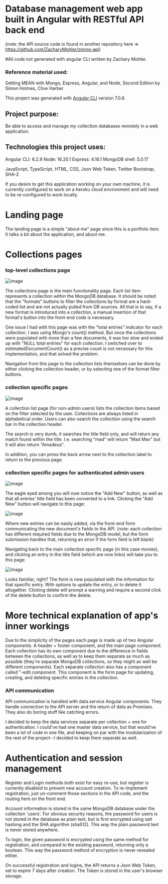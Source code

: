 # Database management web app built in Angular with RESTful API back end
(note: the API source code is found in another repository here => https://github.com/ZacharyMohler/zmmg-api)

#All code not generated with angular CLI written by Zachary Mohler. 
### Reference material used: 
Getting MEAN with Mongo, Express, Angular, and Node, Second Edition by Simon Holmes, Clive Harber

This project was generated with [Angular CLI](https://github.com/angular/angular-cli) version 7.0.6.

## Project purpose:
Be able to access and manage my collection databases remotely in a web application.

## Technologies this project uses:

Angular CLI: 6.2.9
Node: 16.20.1
Express: 4.16.1
MongoDB shell: 5.0.17

JavaScript, TypeScript, HTML, CSS, Json Web Token, Twitter Bootstrap, SHA-2

If you desire to get this application working on your own machine, it is currently configured to work on a heroku cloud environment and will need to be re-configured to work locally.

# Landing page

The landing page is a simple "about me" page since this is a portfolio item.
It talks a bit about the application, and about me. 


# Collections pages

### top-level collections page

![image](https://github.com/ZacharyMohler/zmmg-last-try/assets/95890882/52fea523-ac5b-476b-96b4-01650d4f7890)

The collections page is the main functionality page. Each list item represents a collection within the MongoDB database.
It should be noted that the "formats" buttons to filter the collections by format are a hard-coded list and are not actually pulled from DB sources.
All that is to say, if a new format is introduced into a collection, a manual insertion of that format's button into the front-end code is necessary. 

One issue I had with this page was with the "total entries" indicator for each collection. I was using Mongo's count() method. But once the collections
were populated with more than a few documents, it was too slow and ended up with "NULL total entries" for each collection. I switched over to estimatedDocumentCount()
as a precise count is not necessary for this implementation, and that solved the problem. 

Navigation from this page to the collection lists themselves can be done by either clicking the collection header, or by selecting one of the format filter buttons. 

### collection specific pages

![image](https://github.com/ZacharyMohler/zmmg-last-try/assets/95890882/93684ebd-f433-4689-8bbc-af49758b25f5)

A collection list page (for non-admin users) lists the collection items based on the filter selected by the user. 
Collections are always listed in alphabetical order. Users can also search the collection using the search bar in the collection header.

The search is very dumb, it searches the title field only, and will return any match found within the title. I.e. searching "mad" will return "Mad Max" but it will also return
"Amadeus".

In addition, you can press the back arrow next to the collection label to return to the previous page.

### collection specific pages for authenticated admin users

![image](https://github.com/ZacharyMohler/zmmg-last-try/assets/95890882/32762bca-e63d-4bf8-9ce1-2ea5f301e521)

The eagle eyed among you will now notice the "Add New" button, as well as that all entries' title field has been converted to a link.
Clicking the "Add New" button will navigate to this page:

![image](https://github.com/ZacharyMohler/zmmg-last-try/assets/95890882/ba2f06b1-2a0e-4dd3-88eb-4088d3ead25b)

Where new entries can be easily added, via the front-end form communicating the new document's fields to the API. 
(note: each collection has different required fields due to the MongoDB model, but the form submission handles that, returning an error if the form field is left blank)

Navigating back to the main collection specific page (in this case movies), and clicking an entry in the title field (which are now links) will take you to this page:

![image](https://github.com/ZacharyMohler/zmmg-last-try/assets/95890882/b4d98770-e956-4fe3-b4b8-5925ac9a37b0)

Looks familiar, right? The form is now populated with the information for that specific entry. With options to update the entry, or to delete it altogether. 
Clicking delete will prompt a warning and require a second click of the delete button to confirm the delete. 

# More technical explanation of app's inner workings

Due to the simplicity of the pages each page is made up of two Angular components. A header + footer component, and the main page component. Each collection has its own component due to the difference in fields between the collections, as well as to keep them separate as much as possible (they're separate MongoDB collections, so they might as well be different components). Each separate collection also has a component called "<collection name>-edit.component. This component is the form page for updating, creating, and deleting specific entries in the collection. 

### API communication
API communication is handled with data.service Angular components. They handle connection to the API server and the return of data as Promises. They also do boring stuff like catching errors.

I decided to keep the data services separate per collection + one for authentication. I could've had one master data service, but that would’ve been a lot of code in one file, and keeping on par with the modularization of the rest of the project--I decided to keep them separate as well. 

# Authentication and session management

Register and Login methods both exist for easy re-use, but register is currently disabled to prevent new account creation. To re-implement registration, just un-comment those sections in the API code, and the routing here on the front end. 

Account information is stored in the same MongoDB database under the collection 'users'. For obvious security reasons, the password for users is not stored in the database as plain text, but is first encrypted using salt hashing and the SHA algorithm (sha512). This way the plain password text is never stored anywhere. 

To login, the given password is encrypted using the same method for registration, and compared to the existing password, returning only a boolean. This way the password method of encryption is never revealed either. 

On successful registration and logins, the API returns a Json Web Token, set to expire 7 days after creation. The Token is stored in the user's browser storage. 











